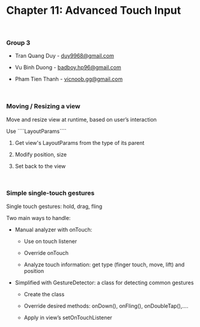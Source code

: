 Chapter 11: Advanced Touch Input
================================

 

### Group 3

-   Tran Quang Duy - <duy9968@gmail.com>

-   Vu Binh Duong - <badboy.hp96@gmail.com>

-   Pham Tien Thanh - <vicnoob.gg@gmail.com>

 

### Moving / Resizing a view

Move and resize view at runtime, based on user’s interaction

Use \`\`\`\`LayoutParams\`\`\`\`

1.  Get view's LayoutParams from the type of its parent

2.  Modify position, size

3.  Set back to the view

 

### Simple single-touch gestures

Single touch gestures: hold, drag, fling

Two main ways to handle:

-   Manual analyzer with onTouch:

    -   Use on touch listener

    -   Override onTouch

    -   Analyze touch information: get type (finger touch, move, lift) and
        position

-   Simplified with GestureDetector: a class for detecting common gestures

    -   Create the class

    -   Override desired methods: onDown(), onFling(), onDoubleTap(),….

    -   Apply in view’s setOnTouchListener

